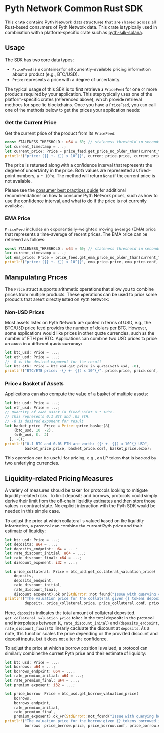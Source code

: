 # Pyth Network Common Rust SDK

This crate contains Pyth Network data structures that are shared across all Rust-based consumers of Pyth Network data.
This crate is typically used in combination with a platform-specific crate such as [pyth-sdk-solana](../pyth-sdk-solana).

## Usage

The SDK has two core data types:

* `PriceFeed` is a container for all currently-available pricing information about a product (e.g., BTC/USD).
* `Price` represents a price with a degree of uncertainty.

The typical usage of this SDK is to first retrieve a `PriceFeed` for one or more products required by your application.
This step typically uses one of the platform-specific crates (referenced above), which provide retrieval methods for specific blockchains.
Once you have a `PriceFeed`, you can call one of the methods below to get the prices your application needs:

### Get the Current Price

Get the current price of the product from its `PriceFeed`:

```rust
const STALENESS_THRESHOLD : u64 = 60; // staleness threshold in seconds
let current_timestamp = ...;
let current_price: Price = price_feed.get_price_no_older_than(current_timestamp, STALENESS_THRESHOLD).ok_or(StdError::not_found("Current price is not available"))?;
println!("price: ({} +- {}) x 10^{}", current_price.price, current_price.conf, current_price.expo);
```

The price is returned along with a confidence interval that represents the degree of uncertainty in the price.
Both values are represented as fixed-point numbers, `a * 10^e`.
The method will return `None` if the current price is not available.

Please see the [consumer best practices guide](https://docs.pyth.network/consumers/best-practices) for additional recommendations on how to consume Pyth Network prices, such as how to use the confidence interval, and what to do if the price is not currently available.

### EMA Price

`PriceFeed` includes an exponentially-weighted moving average (EMA) price that represents a time-average of recent prices.
The EMA price can be retrieved as follows:

```rust
const STALENESS_THRESHOLD : u64 = 60; // staleness threshold in seconds
let current_timestamp = ...;
let ema_price: Price = price_feed.get_ema_price_no_older_than(current_timestamp, STALENESS_THRESHOLD).ok_or(StdError::not_found("EMA price is not available"))?;
println!("price: ({} +- {}) x 10^{}", ema_price.price, ema_price.conf, ema_price.expo);
```

## Manipulating Prices

The `Price` struct supports arithmetic operations that allow you to combine prices from multiple products.
These operations can be used to price some products that aren't directly listed on Pyth Network:

### Non-USD Prices

Most assets listed on Pyth Network are quoted in terms of USD, e.g., the BTC/USD price feed provides the number of dollars per BTC.
However, some applications would like prices in other quote currencies, such as the number of ETH per BTC.
Applications can combine two USD prices to price an asset in a different quote currency:

```rust
let btc_usd: Price = ...;
let eth_usd: Price = ...;
// -8 is the desired exponent for the result
let btc_eth: Price = btc_usd.get_price_in_quote(&eth_usd, -8);
println!("BTC/ETH price: ({} +- {}) x 10^{}", price.price, price.conf, price.expo);
```

### Price a Basket of Assets

Applications can also compute the value of a basket of multiple assets:

```rust
let btc_usd: Price = ...;
let eth_usd: Price = ...;
// Quantity of each asset in fixed-point a * 10^e.
// This represents 0.1 BTC and .05 ETH.
// -8 is desired exponent for result
let basket_price: Price = Price::price_basket(&[
    (btc_usd, 10, -2),
    (eth_usd, 5, -2)
  ], -8);
println!("0.1 BTC and 0.05 ETH are worth: ({} +- {}) x 10^{} USD",
         basket_price.price, basket_price.conf, basket_price.expo);
```

This operation can be useful for pricing, e.g., an LP token that is backed by two underlying currencies.

## Liquidity-related Pricing Measures

A variety of measures should be taken for protocols looking to mitigate liquidity-related risks. To limit deposits and borrows, protocols could simply derive their limit from the off-chain liquidity estimates and then store those values in contract state. No explicit interaction with the Pyth SDK would be needed in this simple case.

To adjust the price at which collateral is valued based on the liquidity information, a protocol can combine the current Pyth price and their estimate of liquidity:

```rust
let btc_usd: Price = ...;
let deposits: u64 = ...;
let deposits_endpoint: u64 = ...;
let rate_discount_initial: u64 = ...;
let rate_discount_final: u64 = ...;
let discount_exponent: i32 = ...;

let price_collateral: Price = btc_usd.get_collateral_valuation_price(
    deposits,
    deposits_endpoint,
    rate_discount_initial,
    rate_discount_final,
    discount_exponent).ok_or(StdError::not_found("Issue with querying collateral price"))?;
println!("The valuation price for the collateral given {} tokens deposited is ({} +- {}) x 10^{} USD",
         deposits, price_collateral.price, price_collateral.conf, price_collateral.expo);
```

Here, `deposits` indicates the total amount of collateral deposited. `get_collateral_valuation_price` takes in the total deposits in the protocol and interpolates between (`0`, `rate_discount_inital`) and (`deposits_endpoint`, `rate_discount_final`) to linearly caclulate the discount at `deposits`. As a note, this function scales the price depending on the provided discount and deposit inputs, but it does not alter the confidence.

To adjust the price at which a borrow position is valued, a protocol can similarly combine the current Pyth price and their estimate of liquidity:

```rust
let btc_usd: Price = ...;
let borrows: u64 = ...;
let borrows_endpoint: u64 = ...;
let rate_premium_initial: u64 = ...;
let rate_premium_final: u64 = ...;
let premium_exponent: i32 = ...;

let price_borrow: Price = btc_usd.get_borrow_valuation_price(
    borrows,
    borrows_endpoint,
    rate_premium_initial,
    rate_premium_final,
    premium_exponent).ok_or(StdError::not_found("Issue with querying borrow price"))?;
println!("The valuation price for the borrow given {} tokens borrowed is ({} +- {}) x 10^{} USD",
         borrows, price_borrow.price, price_borrow.conf, price_borrow.expo);
```
